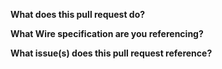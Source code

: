 <!-- Please fill out the following questions, thanks! -->

**What does this pull request do?**


**What Wire specification are you referencing?**


**What issue(s) does this pull request reference?**
